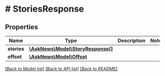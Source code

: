 # # StoriesResponse

## Properties

Name | Type | Description | Notes
------------ | ------------- | ------------- | -------------
**stories** | [**\AskNews\Model\StoryResponse[]**](StoryResponse.md) |  |
**offset** | [**\AskNews\Model\Offset**](Offset.md) |  |

[[Back to Model list]](../../README.md#models) [[Back to API list]](../../README.md#endpoints) [[Back to README]](../../README.md)
